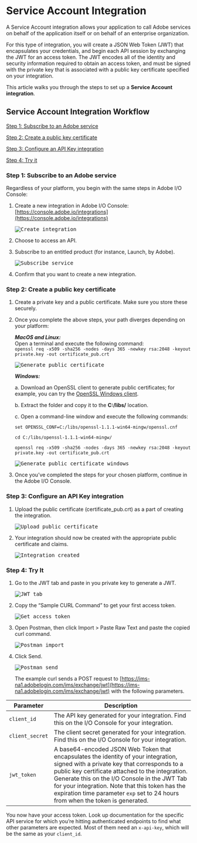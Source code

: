 # Service Account Integration

A Service Account integration allows your application to call Adobe services on behalf of the application itself or on behalf of an enterprise organization.

For this type of integration, you will create a JSON Web Token (JWT) that encapsulates your credentials, and begin each API session by exchanging the JWT for an access token. The JWT encodes all of the identity and security information required to obtain an access token, and must be signed with the private key that is associated with a public key certificate specified on your integration.

This article walks you through the steps to set up a **Service Account integration**.

## Service Account Integration Workflow

[Step 1: Subscribe to an Adobe service](#step-1-subscribe-to-an-adobe-service)

[Step 2: Create a public key certificate](#step-2-create-a-public-key-certificate)

[Step 3: Configure an API Key integration](#step-3-configure-an-api-key-integration)

[Step 4: Try it](#step-4-try-it)

### Step 1: Subscribe to an Adobe service

Regardless of your platform, you begin with the same steps in Adobe I/O Console:

1. Create a new integration in Adobe I/O Console: [https://console.adobe.io/integrations](https://console.adobe.io/integrations)  
  
    <kbd>![Create integration](../Images/auth_jwtqs_01.png "Create an integration")</kbd> 

2. Choose to access an API.

3. Subscribe to an entitled product (for instance, Launch, by Adobe).  
  
    <kbd>![Subscribe service](../Images/auth_jwtqs_02.png "Subscribe to a product or service")</kbd>

4. Confirm that you want to create a new integration.

### Step 2: Create a public key certificate

1. Create a private key and a public certificate. Make sure you store these securely.

2. Once you complete the above steps, your path diverges depending on your platform:  
  
    _**MacOS and Linux:**_  
  Open a terminal and execute the following command:   
   `openssl req -x509 -sha256 -nodes -days 365 -newkey rsa:2048 -keyout private.key -out certificate_pub.crt`
    
    <kbd>![Generate public certificate](../Images/auth_jwtqs_00.png "Generate Public certificate")</kbd>

    _**Windows:**_

    a. Download an OpenSSL client to generate public certificates; for example, you can try the [OpenSSL Windows client](https://bintray.com/vszakats/generic/download_file?file_path=openssl-1.1.1-win64-mingw.zip).

    b. Extract the folder and copy it to the **C:/libs/** location.

    c. Open a command-line window and execute the following commands:  
      
      `set OPENSSL_CONF=C:/libs/openssl-1.1.1-win64-mingw/openssl.cnf`  
        
    `cd C:/libs/openssl-1.1.1-win64-mingw/`  
    
    `openssl req -x509 -sha256 -nodes -days 365 -newkey rsa:2048 -keyout private.key -out certificate_pub.crt`

    <kbd>![Generate public certificate windows](../Images/auth_jwtqs_000.png "Generate Public certificate windows")</kbd>

3. Once you&rsquo;ve completed the steps for your chosen platform, continue in the Adobe I/O Console.

### Step 3: Configure an API Key integration

1. Upload the public certificate (certificate_pub.crt) as a part of creating the integration.

    <kbd>![Upload public certificate](../Images/auth_jwtqs_03.png "Upload public certificate")</kbd>

2. Your integration should now be created with the appropriate public certificate and claims.

    <kbd>![Integration created](../Images/auth_jwtqs_04.png "Integration created")</kbd>
    
### Step 4: Try It

1. Go to the JWT tab and paste in you private key to generate a JWT.

    <kbd>![JWT tab](../Images/auth_jwtqs_05.png "JWT tab")</kbd>

2. Copy the &ldquo;Sample CURL Command&rdquo; to get your first access token. 

    <kbd>![Get access token](../Images/auth_jwtqs_06.png "Get access token")</kbd>


3. Open Postman, then click Import &gt; Paste Raw Text and paste the copied curl command.

    <kbd>![Postman import](../Images/auth_jwtqs_07.png "Postman import")</kbd>

4. Click Send.

    <kbd>![Postman send](../Images/auth_jwtqs_08.png "Postman send")</kbd>

    The example curl sends a POST request to [https://ims-na1.adobelogin.com/ims/exchange/jwt](https://ims-na1.adobelogin.com/ims/exchange/jwt) with the following parameters.

| Parameter | Description|
|---|---|
| `client_id` | The API key generated for your integration. Find this on the I/O Console for your integration. |
| `client_secret` | The client secret generated for your integration. Find this on the I/O Console for your integration. |
| `jwt_token` | A base64-encoded JSON Web Token that encapsulates the identity of your integration, signed with a private key that corresponds to a public key certificate attached to the integration. Generate this on the I/O Console in the JWT Tab for your integration. Note that this token has the expiration time parameter `exp` set to 24 hours from when the token is generated. | 

You now have your access token. Look up documentation for the specific API service for which you’re hitting authenticated endpoints to find what other parameters are expected. Most of them need an `x-api-key`, which will be the same as your `client_id`.
